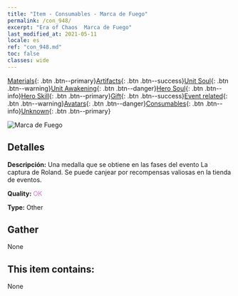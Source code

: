 ```yaml
---
title: "Item - Consumables - Marca de Fuego"
permalink: /con_948/
excerpt: "Era of Chaos  Marca de Fuego"
last_modified_at: 2021-05-11
locale: es
ref: "con_948.md"
toc: false
classes: wide
---
```

 [Materials](/ItemsES/){: .btn .btn--primary}[Artifacts](/ItemsES/Artifacts/){: .btn .btn--success}[Unit Soul](/ItemsES/UnitSoul/){: .btn .btn--warning}[Unit Awakening](/ItemsES/UnitAwakening/){: .btn .btn--danger}[Hero Soul](/ItemsES/HeroSoul/){: .btn .btn--info}[Hero Skill](/ItemsES/HeroSkill/){: .btn .btn--primary}[Gift](/ItemsES/Gift/){: .btn .btn--success}[Event related](/ItemsES/Events/){: .btn .btn--warning}[Avatars](/ItemsES/Avatars/){: .btn .btn--danger}[Consumables](/ItemsES/Consumables/){: .btn .btn--info}[Unknown](/ItemsES/Unknown/){: .btn .btn--primary}

 ![Marca de Fuego](/images/t/i_40043.png)

## Detalles
 **Descripción:** Una medalla que se obtiene en las fases del evento La captura de Roland. Se puede canjear por recompensas valiosas en la tienda de eventos.

 **Quality:** <span style="color: #DA70D6">OK</span>

 **Type:** Other

## Gather

  None

## This item contains:

  None

